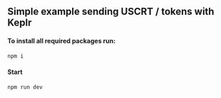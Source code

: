 ## Simple example sending USCRT / tokens with Keplr

#### To install all required packages run:
```sh
npm i
```

#### Start
```sh
npm run dev
```
